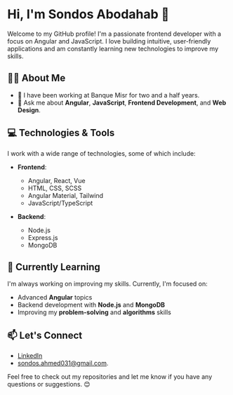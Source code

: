 # Hi, I'm Sondos Abodahab 👋

Welcome to my GitHub profile! I'm a passionate frontend developer with a focus on Angular and JavaScript. I love building intuitive,
user-friendly applications and am constantly learning new technologies to improve my skills.

## 👨‍💻 About Me
- 🔭 I have been working at Banque Misr for two and a half years.
- 💬 Ask me about **Angular**, **JavaScript**, **Frontend Development**, and **Web Design**.

  
## 💻 Technologies & Tools
I work with a wide range of technologies, some of which include:

- **Frontend**:
  - Angular, React, Vue 
  - HTML, CSS, SCSS
  - Angular Material, Tailwind
  - JavaScript/TypeScript

- **Backend**:
  - Node.js
  - Express.js
  - MongoDB

## 🌱 Currently Learning
I'm always working on improving my skills. Currently, I'm focused on:
- Advanced **Angular** topics
- Backend development with **Node.js** and **MongoDB**
- Improving my **problem-solving** and **algorithms** skills

## 📫 Let's Connect
- [LinkedIn](https://www.linkedin.com/in/sondos-abo-dahab/)
- [sondos.ahmed031@gmail.com](mailto:sondos.ahmed031@gmail.com).

Feel free to check out my repositories and let me know if you have any questions or suggestions. 😊
